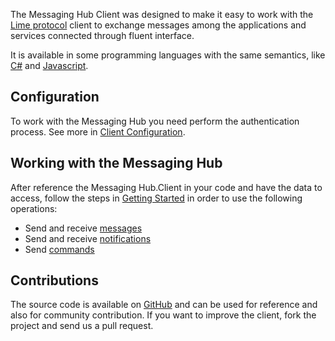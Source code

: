 The Messaging Hub Client was designed to make it easy to work with the [Lime protocol](http://limeprotocol.org) client to exchange messages among the applications and services connected through fluent interface.

It is available in some programming languages with the same semantics, like [C#](https://github.com/takenet/messaginghub-client-csharp) and [Javascript](https://github.com/takenet/messaginghub-client-js).

## Configuration

To work with the Messaging Hub you need perform the authentication process.
See more in [Client Configuration](http://messaginghub.io/docs/sdks/clientconfiguration).


## Working with the Messaging Hub

After reference the Messaging Hub.Client in your code and have the data to access, follow the steps in [Getting Started](http://messaginghub.io/docs/sdks/gettingstarted) in order to use the following operations:
- Send and receive [messages](http://messaginghub.io/docs/sdks/messages)
- Send and receive [notifications](http://messaginghub.io/docs/sdks/notifications)
- Send [commands](http://messaginghub.io/docs/sdks/commands)

## Contributions

The source code is available on [GitHub](https://github.com/takenet) and can be used for reference and also for community contribution. If you want to improve the client, fork the project and send us a pull request.
